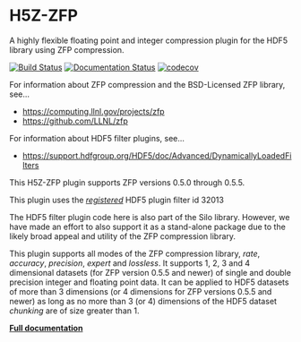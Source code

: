# H5Z-ZFP

A highly flexible floating point and integer
compression plugin for the HDF5 library using ZFP compression.

[![Build Status](https://travis-ci.com/LLNL/H5Z-ZFP.svg?branch=master)](https://travis-ci.com/LLNL/H5Z-ZFP)
[![Documentation Status](https://readthedocs.org/projects/h5z-zfp/badge/?version=latest)](http://h5z-zfp.readthedocs.io)
[![codecov](https://codecov.io/gh/LLNL/H5Z-ZFP/branch/master/graph/badge.svg)](https://codecov.io/gh/LLNL/H5Z-ZFP)

For information about ZFP compression and the BSD-Licensed ZFP
library, see...

- https://computing.llnl.gov/projects/zfp
- https://github.com/LLNL/zfp

For information about HDF5 filter plugins, see...

- https://support.hdfgroup.org/HDF5/doc/Advanced/DynamicallyLoadedFilters

This H5Z-ZFP plugin supports ZFP versions 0.5.0 through 0.5.5.

This plugin uses the [*registered*](https://portal.hdfgroup.org/display/support/Filters#Filters-32013)
HDF5 plugin filter id 32013

The  HDF5  filter  plugin  code here is also part of the Silo library.
However, we have made an  effort to also support  it as a  stand-alone
package  due  to  the  likely  broad  appeal  and  utility  of the ZFP
compression library.

This plugin supports all modes of the ZFP compression library, *rate*,
*accuracy*, *precision*, *expert* and *lossless*. It supports 1, 2, 3 and
4 dimensional datasets (for ZFP version 0.5.5 and newer) of single and double
precision integer and floating point data. It can be applied to HDF5 datasets
of more than 3 dimensions (or 4 dimensions for ZFP versions 0.5.5 and newer)
as long as no more than 3 (or 4) dimensions of the HDF5 dataset *chunking* are
of size greater than 1.

[**Full documentation**](http://h5z-zfp.readthedocs.io)
